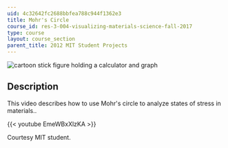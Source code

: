 ```yaml
---
uid: 4c32642fc2688bbfea788c944f1362e3
title: Mohr's Circle
course_id: res-3-004-visualizing-materials-science-fall-2017
type: course
layout: course_section
parent_title: 2012 MIT Student Projects
---
```


![cartoon stick figure holding a calculator and graph](https://open-learning-course-data-production.s3.amazonaws.com/res-3-004-visualizing-materials-science-fall-2017/589ace76f05404962a489eaa4108706a_MITRES_3_004F17_1_anon.jpg)

Description
-----------

This video describes how to use Mohr's circle to analyze states of stress in materials..

{{< youtube EmeWBxXlzKA >}}

Courtesy MIT student.